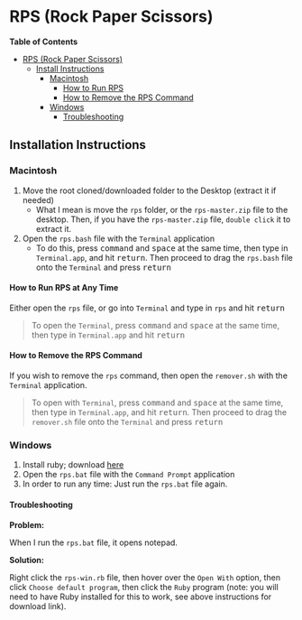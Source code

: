 [//]: # (START README.md MARKDOWN FILE)

# RPS (Rock Paper Scissors)

**Table of Contents**

- [RPS (Rock Paper Scissors)](#rps-rock-paper-scissors)
  - [Install Instructions](#install-instructions)
    - [Macintosh](#macintosh)
      - [How to Run RPS](#how-to-run-rps)
      - [How to Remove the RPS Command](#how-to-remove-the-rps-command)
    - [Windows](#windows)
      - [Troubleshooting](#troubleshooting)

## Installation Instructions

### Macintosh

1. Move the root cloned/downloaded folder to the Desktop (extract it if needed)
   * What I mean is move the `rps` folder, or the `rps-master.zip` file to the desktop. Then, if you have the `rps-master.zip` file, `double click` it to extract it.
2. Open the `rps.bash` file with the `Terminal` application
   * To do this, press <kbd>command</kbd> and <kbd>space</kbd> at the same time, then type in `Terminal.app`, and hit <kbd>return</kbd>. Then proceed to drag the `rps.bash` file onto the `Terminal` and press <kbd>return</kbd>

#### How to Run RPS at Any Time

Either open the `rps` file, or go into `Terminal` and type in `rps` and hit <kbd>return</kbd>

> To open the `Terminal`, press <kbd>command</kbd> and <kbd>space</kbd> at the same time, then type in `Terminal.app` and hit <kbd>return</kbd>

#### How to Remove the RPS Command

If you wish to remove the `rps` command, then open the `remover.sh` with the `Terminal` application.

> To open with `Terminal`, press <kbd>command</kbd> and <kbd>space</kbd> at the same time, then type in `Terminal.app`, and hit <kbd>return</kbd>. Then proceed to drag the `remover.sh` file onto the `Terminal` and press <kbd>return</kbd>

### Windows

1. Install ruby; download [here](http://rubyinstaller.org/downloads/)
2. Open the `rps.bat` file with the `Command Prompt` application
3. In order to run any time: Just run the `rps.bat` file again.

#### Troubleshooting

**Problem:**

When I run the `rps.bat` file, it opens notepad.

**Solution:**

Right click the `rps-win.rb` file, then hover over the `Open With` option, then click `Choose default program`, then click the `Ruby` program (note: you will need to have Ruby installed for this to work, see above instructions for download link).

[//]: # (END README.md MARKDOWN FILE)
